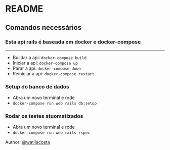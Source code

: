 # README

## Comandos necessários

### Esta api rails é baseada em docker e docker-compose

***
* Buildar a api: `docker-compose build`
* Iniciar a api: `docker-compose up`
* Parar a api: `docker-compose down`
* Reiniciar a api: `docker-compose restart`
### Setup do banco de dados
* Abra um novo terminal e rode
* `docker-compose run web rails db:setup`

### Rodar os testes atuomatizados
* Abra um novo terminal e rode
* `docker-compose run web rails rspec`

Author: [@watilacosta](https://github.com/watilacosta)